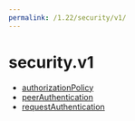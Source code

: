 ```yaml
---
permalink: /1.22/security/v1/
---
```


# security.v1



* [authorizationPolicy](authorizationPolicy.md)
* [peerAuthentication](peerAuthentication.md)
* [requestAuthentication](requestAuthentication.md)